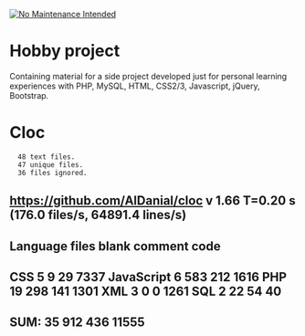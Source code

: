 [![No Maintenance Intended](http://unmaintained.tech/badge.svg)](http://unmaintained.tech/)

# Hobby project

Containing material for a side project developed just for personal learning experiences with PHP, MySQL, HTML, CSS2/3, Javascript, jQuery, Bootstrap.

# Cloc
      48 text files.
      47 unique files.
      36 files ignored.

https://github.com/AlDanial/cloc v 1.66  T=0.20 s (176.0 files/s, 64891.4 lines/s)
-------------------------------------------------------------------------------
Language                     files          blank        comment           code
-------------------------------------------------------------------------------
CSS                              5              9             29           7337
JavaScript                       6            583            212           1616
PHP                             19            298            141           1301
XML                              3              0              0           1261
SQL                              2             22             54             40
-------------------------------------------------------------------------------
SUM:                            35            912            436          11555
-------------------------------------------------------------------------------
